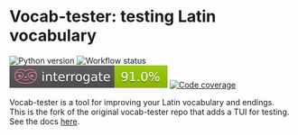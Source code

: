 # Vocab-tester: testing Latin vocabulary
![Python version](https://img.shields.io/badge/python-3.13-blue)
![Workflow status](https://github.com/rduo1009/vocab-tuister/actions/workflows/check.yml/badge.svg)
![Docstring coverage](docs/assets/interrogate_badge.svg)
[![Code coverage](https://codecov.io/github/rduo1009/vocab-tuister/graph/badge.svg?token=YB492UEDOJ)](https://codecov.io/github/rduo1009/vocab-tuister)

Vocab-tester is a tool for improving your Latin vocabulary and endings.  
This is the fork of the original vocab-tester repo that adds a TUI for testing.
See the docs [here](docs/).
